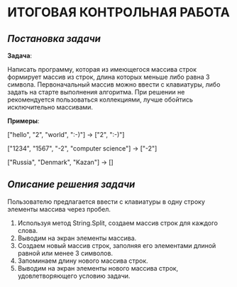 # ИТОГОВАЯ КОНТРОЛЬНАЯ РАБОТА

## *Постановка задачи*

**Задача**: 

Написать программу, которая из имеющегося массива строк формирует массив из строк, длина которых меньше либо равна 3 символа. Первоначальный массив можно ввести с клавиатуры, либо задать на старте выполнения алгоритма. При решении не рекомендуется пользоваться коллекциями, лучше обойтись исключительно массивами.

**Примеры**:

["hello", "2", "world", ":-)"] -> ["2", ":-)"]

["1234", "1567", "-2", "computer science"] -> ["-2"]

["Russia", "Denmark", "Kazan"] -> []


## *Описание решения задачи*
Пользователю предлагается ввести с клавиатуры в одну строку элементы массива через пробел. 

1. Используя метод String.Split, создаем массив строк для каждого слова.
2. Выводим на экран элементы массива.
3. Создаем новый массив строк, заполняя его элементами длиной равной или менее 3 символов.
4. Запоминаем длину нового массива строк.
5. Выводим на экран элементы нового массива строк, удовлетворяющего условию задачи.

